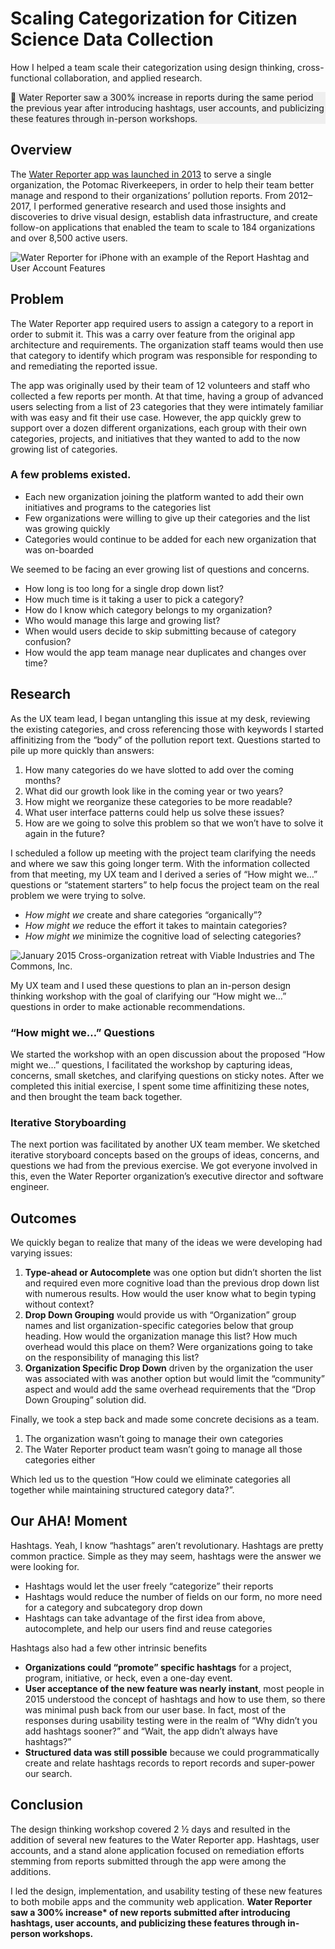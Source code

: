 # Scaling Categorization for Citizen Science Data Collection

How I helped a team scale their categorization using design thinking, cross-functional collaboration, and applied research.

<aside style="background-color:#efefef">
🎯 Water Reporter saw a 300% increase in reports during the same period the previous year after introducing hashtags, user accounts, and publicizing these features through in-person workshops.

</aside>

## Overview
The [Water Reporter app was launched in 2013](https://medium.com/@joshuaisaacpowell/launching-the-water-reporter-app-92365be4ffa4) to serve a single organization, the Potomac Riverkeepers, in order to help their team better manage and respond to their organizations’ pollution reports. From 2012–2017, I performed generative research and used those insights and discoveries to drive visual design, establish data infrastructure, and create follow-on applications that enabled the team to scale to 184 organizations and over 8,500 active users.

![Water Reporter for iPhone with an example of the Report Hashtag and User Account Features](assets/images/0*OG1Ryc3DDtui8Jt4.png)

## Problem
The Water Reporter app required users to assign a category to a report in order to submit it. This was a carry over feature from the original app architecture and requirements. The organization staff teams would then use that category to identify which program was responsible for responding to and remediating the reported issue.

The app was originally used by their team of 12 volunteers and staff who collected a few reports per month. At that time, having a group of advanced users selecting from a list of 23 categories that they were intimately familiar with was easy and fit their use case. However, the app quickly grew to support over a dozen different organizations, each group with their own categories, projects, and initiatives that they wanted to add to the now growing list of categories.

### A few problems existed.
- Each new organization joining the platform wanted to add their own initiatives and programs to the categories list
- Few organizations were willing to give up their categories and the list was growing quickly
- Categories would continue to be added for each new organization that was on-boarded

We seemed to be facing an ever growing list of questions and concerns.

- How long is too long for a single drop down list?
- How much time is it taking a user to pick a category?
- How do I know which category belongs to my organization?
- Who would manage this large and growing list?
- When would users decide to skip submitting because of category confusion?
- How would the app team manage near duplicates and changes over time?

## Research
As the UX team lead, I began untangling this issue at my desk, reviewing the existing categories, and cross referencing those with keywords I started affinitizing from the “body” of the pollution report text. Questions started to pile up more quickly than answers:

1. How many categories do we have slotted to add over the coming months?
2. What did our growth look like in the coming year or two years?
3. How might we reorganize these categories to be more readable?
4. What user interface patterns could help us solve these issues?
5. How are we going to solve this problem so that we won’t have to solve it again in the future?

I scheduled a follow up meeting with the project team clarifying the needs and where we saw this going longer term. With the information collected from that meeting, my UX team and I derived a series of “How might we…” questions or “statement starters” to help focus the project team on the real problem we were trying to solve.

- *How might we* create and share categories “organically”?
- *How might we* reduce the effort it takes to maintain categories?
- *How might we* minimize the cognitive load of selecting categories?

![January 2015 Cross-organization retreat with Viable Industries and The Commons, Inc.](assets/images/0*lYAGvj4IHgGQ21mQ.jpg)

My UX team and I used these questions to plan an in-person design thinking workshop with the goal of clarifying our “How might we…” questions in order to make actionable recommendations.

### “How might we…” Questions
We started the workshop with an open discussion about the proposed “How might we…” questions, I facilitated the workshop by capturing ideas, concerns, small sketches, and clarifying questions on sticky notes. After we completed this initial exercise, I spent some time affinitizing these notes, and then brought the team back together.

### Iterative Storyboarding
The next portion was facilitated by another UX team member. We sketched iterative storyboard concepts based on the groups of ideas, concerns, and questions we had from the previous exercise. We got everyone involved in this, even the Water Reporter organization’s executive director and software engineer.

## Outcomes
We quickly began to realize that many of the ideas we were developing had varying issues:

1. __Type-ahead or Autocomplete__ was one option but didn’t shorten the list and required even more cognitive load than the previous drop down list with numerous results. How would the user know what to begin typing without context?
2. __Drop Down Grouping__ would provide us with “Organization” group names and list organization-specific categories below that group heading. How would the organization manage this list? How much overhead would this place on them? Were organizations going to take on the responsibility of managing this list?
3. __Organization Specific Drop Down__ driven by the organization the user was associated with was another option but would limit the “community” aspect and would add the same overhead requirements that the “Drop Down Grouping” solution did.

Finally, we took a step back and made some concrete decisions as a team.

1. The organization wasn’t going to manage their own categories
2. The Water Reporter product team wasn’t going to manage all those categories either

Which led us to the question “How could we eliminate categories all together while maintaining structured category data?”.

## Our AHA! Moment
Hashtags. Yeah, I know “hashtags” aren’t revolutionary. Hashtags are pretty common practice. Simple as they may seem, hashtags were the answer we were looking for.

- Hashtags would let the user freely “categorize” their reports
- Hashtags would reduce the number of fields on our form, no more need for a category and subcategory drop down
- Hashtags can take advantage of the first idea from above, autocomplete, and help our users find and reuse categories

Hashtags also had a few other intrinsic benefits

- __Organizations could “promote” specific hashtags__ for a project, program, initiative, or heck, even a one-day event.
- __User acceptance of the new feature was nearly instant__, most people in 2015 understood the concept of hashtags and how to use them, so there was minimal push back from our user base. In fact, most of the responses during usability testing were in the realm of “Why didn’t you add hashtags sooner?” and “Wait, the app didn’t always have hashtags?”
- __Structured data was still possible__ because we could programmatically create and relate hashtags records to report records and super-power our search.

## Conclusion
The design thinking workshop covered 2 ½ days and resulted in the addition of several new features to the Water Reporter app. Hashtags, user accounts, and a stand alone application focused on remediation efforts stemming from reports submitted through the app were among the additions.

I led the design, implementation, and usability testing of these new features to both mobile apps and the community web application. __Water Reporter saw a 300% increase* of new reports submitted after introducing hashtags, user accounts, and publicizing these features through in-person workshops.__
